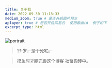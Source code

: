 ```yaml
---
title: 关于我
date: 2022-09-30 11:18:33
medium_zoom: true # 是否开启图片预览
aplayer: true # 是否开启网易云  使用歌曲id  例子如下
excerpt_type: html
---
```


<meting-js
 id="399367379"
 server="netease"
 type="song"
 theme="#C20C0C">
</meting-js>

<div class="text-center">
  <div class="site-author-avatar">
    <img src="https://akiimage-1314209857.cos.ap-guangzhou.myqcloud.com/image/202307031757567.png" alt="portrait">
  </div>
</div>

> ~~21 岁，是个死宅。~~ 

> 摸鱼时才能完善这个博客 <span class="HideBlock">社畜搬砖中。</span>

<div class="text-center">
  <!-- <img src="../../assets/image/bqb1.jpg" alt="portrait" > -->
</div>

<script>  
</script>
